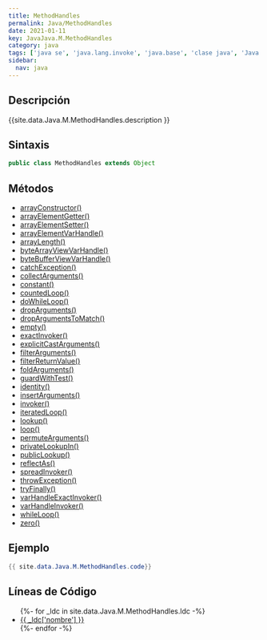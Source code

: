 ```yaml
---
title: MethodHandles
permalink: Java/MethodHandles
date: 2021-01-11
key: JavaJava.M.MethodHandles
category: java
tags: ['java se', 'java.lang.invoke', 'java.base', 'clase java', 'Java 1.7']
sidebar: 
  nav: java
---
```


## Descripción
{{site.data.Java.M.MethodHandles.description }}

## Sintaxis
~~~java
public class MethodHandles extends Object
~~~

## Métodos
* [arrayConstructor()](/Java/MethodHandles/arrayConstructor)
* [arrayElementGetter()](/Java/MethodHandles/arrayElementGetter)
* [arrayElementSetter()](/Java/MethodHandles/arrayElementSetter)
* [arrayElementVarHandle()](/Java/MethodHandles/arrayElementVarHandle)
* [arrayLength()](/Java/MethodHandles/arrayLength)
* [byteArrayViewVarHandle()](/Java/MethodHandles/byteArrayViewVarHandle)
* [byteBufferViewVarHandle()](/Java/MethodHandles/byteBufferViewVarHandle)
* [catchException()](/Java/MethodHandles/catchException)
* [collectArguments()](/Java/MethodHandles/collectArguments)
* [constant()](/Java/MethodHandles/constant)
* [countedLoop()](/Java/MethodHandles/countedLoop)
* [doWhileLoop()](/Java/MethodHandles/doWhileLoop)
* [dropArguments()](/Java/MethodHandles/dropArguments)
* [dropArgumentsToMatch()](/Java/MethodHandles/dropArgumentsToMatch)
* [empty()](/Java/MethodHandles/empty)
* [exactInvoker()](/Java/MethodHandles/exactInvoker)
* [explicitCastArguments()](/Java/MethodHandles/explicitCastArguments)
* [filterArguments()](/Java/MethodHandles/filterArguments)
* [filterReturnValue()](/Java/MethodHandles/filterReturnValue)
* [foldArguments()](/Java/MethodHandles/foldArguments)
* [guardWithTest()](/Java/MethodHandles/guardWithTest)
* [identity()](/Java/MethodHandles/identity)
* [insertArguments()](/Java/MethodHandles/insertArguments)
* [invoker()](/Java/MethodHandles/invoker)
* [iteratedLoop()](/Java/MethodHandles/iteratedLoop)
* [lookup()](/Java/MethodHandles/lookup)
* [loop()](/Java/MethodHandles/loop)
* [permuteArguments()](/Java/MethodHandles/permuteArguments)
* [privateLookupIn()](/Java/MethodHandles/privateLookupIn)
* [publicLookup()](/Java/MethodHandles/publicLookup)
* [reflectAs()](/Java/MethodHandles/reflectAs)
* [spreadInvoker()](/Java/MethodHandles/spreadInvoker)
* [throwException()](/Java/MethodHandles/throwException)
* [tryFinally()](/Java/MethodHandles/tryFinally)
* [varHandleExactInvoker()](/Java/MethodHandles/varHandleExactInvoker)
* [varHandleInvoker()](/Java/MethodHandles/varHandleInvoker)
* [whileLoop()](/Java/MethodHandles/whileLoop)
* [zero()](/Java/MethodHandles/zero)

## Ejemplo
~~~java
{{ site.data.Java.M.MethodHandles.code}}
~~~

## Líneas de Código
<ul>
{%- for _ldc in site.data.Java.M.MethodHandles.ldc -%}
   <li>
       <a href="{{_ldc['url'] }}">{{ _ldc['nombre'] }}</a>
   </li>
{%- endfor -%}
</ul>
